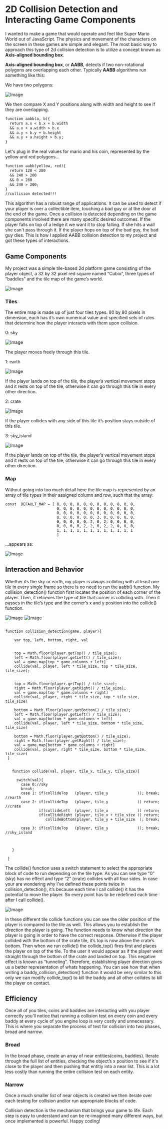 # **2D Collision Detection and Interacting Game Components**

I wanted to make a game that would operate and feel like Super Mario World out of JavaScript. The physics and movement of the characters on the screen in these games are simple and elegant. 
The most basic way to approach this type of 2d collision detection is to utilize a concept known as **Axis-aligned bounding box**. 

**Axis-aligned bounding box**, or **AABB**, detects if two non-rotational polygons are overlapping each other. Typically **AABB** algorithms run something like this:

We have two polygons:

![Image](mario_polygon_aabb.png)

We then compare X and Y positions along with width and height to see if they are overlapping.
```markdown
function aabb(a, b){
  return a.x < b.x + b.width
  && a.x + a.width > b.x
  && a.y < b.y + b.height 
  && a.y + a.height > b.y;
}
```

Let's plug in the real values for mario and his coin, represented by the yellow and red polygons...

```markdown
function aabb(yellow, red){
  return 120 < 280
  && 240 > 200
  && 0 < 280 
  && 240 > 200;
}
//collision detected!!!
```

 
This algorithm has a robust range of applications. It can be used to detect if your player is over a collectible item, touching a bad guy or at the door at the end of the game. Once a collision is detected depending on the game components involved there are many specific desired outcomes. If the player falls on top of a ledge it we want it to stop falling. If she hits a wall she can't pass through it. If the player hops on top of the bad guy, the bad guy dies. This is how I applied AABB collision detection to my project and got these types of interactions.


## **Game Components**

My project was a simple tile-based 2d platform game consisting of the player object, a 32 by 32 pixel red square named “Cubio”, three types of “baddies” and the tile map of the game’s world. 

![Image](gang.png)

### **Tiles**
The entire map is made up of just four tiles types. 80 by 80 pixels in dimension, each has it’s own numerical value and specified sets of rules that determine how the player interacts with them upon collision.

0: sky 

![Image](sky_block_1.png)

The player moves freely through this tile.

1: earth

![Image](earth_1.png)

If the player lands on top of the tile, the player’s vertical movement stops and it rests on top of the tile, otherwise it can go through this tile in every other direction.

2: crate

![Image](crate_1.png)

If the player collides with any side of this tile it’s position stays outside of this tile.

3: sky_island

![Image](sky_island_1.png)

If the player lands on top of the tile, the player’s vertical movement stops and it rests on top of the tile, otherwise it can go through this tile in every other direction.


### **Map**

Without going into too much detail here the tile map is represented by an array of tile types in their assigned column and row, such that the array:

```
const  DEFAULT_MAP = [ 0, 0, 0, 0, 0, 0, 0, 0, 0, 0, 0, 0, 
                       0, 0, 0, 0, 0, 0, 0, 0, 0, 0, 0, 0, 
                       0, 0, 0, 0, 0, 0, 0, 0, 0, 0, 0, 0, 
                       0, 0, 0, 0, 0, 0, 3, 0, 0, 0, 0, 0, 
                       0, 0, 0, 0, 0, 2, 0, 2, 0, 0, 0, 0, 
                       0, 0, 0, 0, 2, 2, 0, 2, 2, 0, 0, 0, 
                       1, 1, 1, 1, 1, 1, 1, 1, 1, 1, 1, 1  
                       ]
```

...appears as:

![Image](default_map_img.png)



## **Interaction and Behavior**


 Whether its the sky or earth, my player is always colliding with at least one tile in every single frame so there is no need to run the aabb() function. My collision_detection() function first locates the position of each corner of the player. Then, it retrieves the type of tile that corner is colliding with. Then it passes in the tile’s type and the corner’s x and y position into the collide() function. 

![Image](collide_function.png)
![Image](collide.png)

```
  
function collision_detection(game, player){

    var top, left, bottom, right, val
 
 
    top = Math.floor(player.getTop() / tile_size);
    left = Math.floor(player.getLeft() / tile_size);
    val = game.map[top * game.columns + left]
    collide(val, player, left * tile_size, top * tile_size, tile_size);
 
 
    top = Math.floor(player.getTop() / tile_size);
    right = Math.floor(player.getRight() / tile_size);
    val = game.map[top * game.columns + right]
    collide(val, player, right * tile_size, top * tile_size, tile_size)
    
    bottom = Math.floor(player.getBottom() / tile_size);
    left = Math.floor(player.getLeft() / tile_size);
    val = game.map[bottom * game.columns + left]
    collide(val, player, left * tile_size, bottom * tile_size, tile_size)
    
    bottom = Math.floor(player.getBottom() / tile_size);
    right = Math.floor(player.getRight() / tile_size);
    val = game.map[bottom * game.columns + right]     
    collide(val, player, right * tile_size, bottom * tile_size, tile_size)
 }
 
                                                  
   function collide(val, player, tile_x, tile_y, tile_size){
     
     switch(val){
       case 0://sky      
       break;
       case 1: if(collideTop   (player, tile_y             )); break; //earth
       case 2: if(collideTop   (player, tile_y             )) return; //crate
               if(collideLeft  (player, tile_x             )) return;
               if(collideRight (player, tile_x + tile_size )) return;
                  collideBottom(player, tile_y + tile_size  ); break;
                  
       case 3: if(collideTop   (player, tile_y             )); break; //sky_island

                                                                          
 
   } 

 }

```



The collide() function uses a switch statement to select the appropriate block of code to run depending on the tile type. As you can see type “0” (sky) has no effect and type “2” (crate) collides with all four sides. In case your are wondering why I’ve defined these points twice in collision_detection(), it’s because each time I call collide() it has the potential to move the player. So every point has to be redefined each time after I call collide(). 

![Image](collide_top.png)




In these different tile collide functions you can see the older position of the player is compared to the tile as well. This allows you to establish the direction the player is going. The function needs to know what direction the player is going in order to have the correct response. Otherwise if the player collided with the bottom of the crate tile, it’s top is now above the crate’s bottom. Then when we run collide() the collide_top() fires first and places the player on top of the tile. To the user it would appear as if the player went straight through the bottom of the crate and landed on top. This negative effect is known as “tunneling”. Therefore, establishing player direction gives us a better representation of whats happening. 
You can see how that when writing a baddy_collision_detection() function it would be very similar to this only we can modify collide_top() to kill the baddy and all other collides to kill the player on contact.



## **Efficiency**

Once all of you tiles, coins and baddies are interacting with you player correctly you’ll notice that running a collision test on every coin and every baddy at every cycle of you engine loop is very costly and unnecessary. This is where you separate the process of test for collision into two phases, broad and narrow.


### **Broad**

In the broad phase, create an array of near entities(coins, baddies). Iterate through the full list of entities, checking the object’s x position to see if it's close to the player and then pushing that entitiy into a near list. This is a lot less costly than running the entire collision test on each entity.

### **Narrow**

Once a much smaller list of near objects is created we then iterate over each testing for collision and/or run appropriate blocks of code.


Collision detection is the mechanism that brings your game to life. Each step is easy to understand and can be re-imagined many different ways, but once implemented is powerful. Happy coding!




